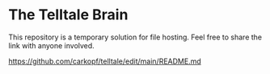 # The Telltale Brain

This repository is a temporary solution for file hosting. Feel free to share the link with anyone involved. 

https://github.com/carkopf/telltale/edit/main/README.md

